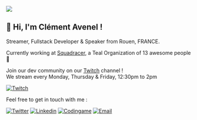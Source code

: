 ![](https://komarev.com/ghpvc/?username=clement-avenel)
## 👋 Hi, I'm Clément Avenel !
Streamer, Fullstack Developer & Speaker from Rouen, FRANCE.

Currently working at [Squadracer](https://squadracer.com), a Teal Organization of 13 awesome people 💙

Join our dev community on our [Twitch](https://www.twitch.tv/squadracer) channel !<br />We stream every Monday, Thursday & Friday, 12:30pm to 2pm

[![Twitch](https://img.shields.io/twitch/status/squadracer?style=social)](https://www.twitch.tv/squadracer)

Feel free to get in touch with me :

[![Twitter](https://img.shields.io/twitter/follow/ClementAvenel?style=social)](https://twitter.com/ClementAvenel)
[![Linkedin](https://img.shields.io/badge/-LinkedIn-blue?style=flat&logo=Linkedin&logoColor=white)](https://www.linkedin.com/in/clement-avenel)
[![Codingame](https://img.shields.io/badge/Codingame-MisterQuidam-yellow)](https://www.codingame.com/profile/abb880d8996ed32ec772ed5b752073a27290741)
[![Email](https://img.shields.io/badge/email-contact%40clement--avenel.com-blue)](mailto:contact@clement-avenel.com)
